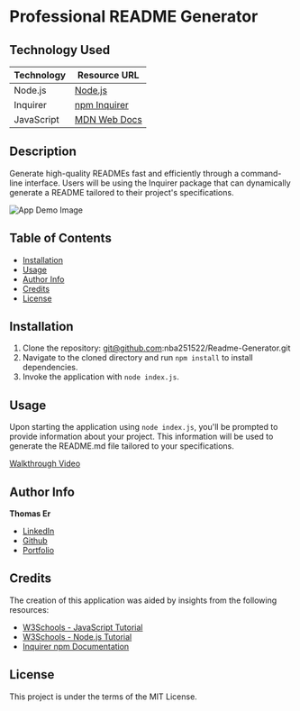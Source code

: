 # Professional README Generator

## Technology Used

| Technology | Resource URL |
|------------|--------------|
| Node.js | [Node.js](https://nodejs.org/) |
| Inquirer | [npm Inquirer](https://www.npmjs.com/package/inquirer) |
| JavaScript | [MDN Web Docs](https://developer.mozilla.org/en-US/docs/Web/JavaScript) |

## Description

Generate high-quality READMEs fast and efficiently through a command-line interface. Users will be using the Inquirer package that can dynamically generate a README tailored to their project's specifications.

![App Demo Image](Develop/images/Webpage%20snip.PNG)

## Table of Contents 
- [Installation](#installation)                                         
- [Usage](#usage)
- [Author Info](#author-info)
- [Credits](#credits)
- [License](#license)

## Installation

1. Clone the repository: git@github.com:nba251522/Readme-Generator.git
2. Navigate to the cloned directory and run `npm install` to install dependencies.
3. Invoke the application with `node index.js`.

## Usage

Upon starting the application using `node index.js`, you'll be prompted to provide information about your project. This information will be used to generate the README.md file tailored to your specifications.

[Walkthrough Video](Link-to-your-walkthrough-video)

## Author Info

**Thomas Er**
- [LinkedIn](https://www.linkedin.com/in/thomas-er-9b77321b9)
- [Github](https://github.com/nba251522)
- [Portfolio](https://nba251522.github.io/thomas-er-porfolio/)

## Credits

The creation of this application was aided by insights from the following resources:
  - [W3Schools - JavaScript Tutorial](https://www.w3schools.com/js/)
  - [W3Schools - Node.js Tutorial](https://www.w3schools.com/nodejs/)
  - [Inquirer npm Documentation](https://www.npmjs.com/package/inquirer)


## License

This project is under the terms of the MIT License.